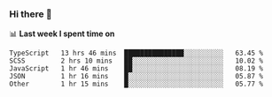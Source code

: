 ### Hi there 👋

<!--
**DBvc/DBvc** is a ✨ _special_ ✨ repository because its `README.md` (this file) appears on your GitHub profile.

Here are some ideas to get you started:

- 🔭 I’m currently working on ...
- 🌱 I’m currently learning ...
- 👯 I’m looking to collaborate on ...
- 🤔 I’m looking for help with ...
- 💬 Ask me about ...
- 📫 How to reach me: ...
- 😄 Pronouns: ...
- ⚡ Fun fact: ...
-->

📊 **Last week I spent time on**
<!--START_SECTION:waka-->
```text
TypeScript   13 hrs 46 mins  ███████████████░░░░░░░░░░   63.45 % 
SCSS         2 hrs 10 mins   ██░░░░░░░░░░░░░░░░░░░░░░░   10.02 % 
JavaScript   1 hr 46 mins    ██░░░░░░░░░░░░░░░░░░░░░░░   08.19 % 
JSON         1 hr 16 mins    █░░░░░░░░░░░░░░░░░░░░░░░░   05.87 % 
Other        1 hr 15 mins    █░░░░░░░░░░░░░░░░░░░░░░░░   05.77 %
```
<!--END_SECTION:waka-->
